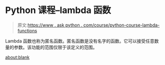 # Python 课程–lambda 函数

> 原文:[https://www . ask python . com/course/python-course-lambda-functions](https://www.askpython.com/course/python-course-lambda-functions)

Lambda 函数也称为匿名函数。匿名函数是没有名字的函数。它可以接受任意数量的参数。该功能的范围仅限于该定义的范围。

<about:blank>